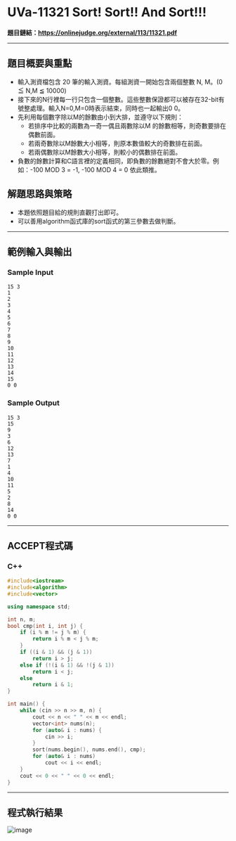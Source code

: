 # UVa-11321 Sort! Sort!! And Sort!!! #

**題目鏈結：https://onlinejudge.org/external/113/11321.pdf**

---

## 題目概要與重點 ##
* 輸入測資檔包含 20 筆的輸入測資。每組測資一開始包含兩個整數 N, M。(0 ≦ N,M ≦ 10000)
* 接下來的N行裡每一行只包含一個整數。這些整數保證都可以被存在32-bit有號整處理。輸入N=0,M=0時表示結束，同時也一起輸出0 0。
* 先利用每個數字除以M的餘數由小到大排，並遵守以下規則：
  * 若排序中比較的兩數為一奇一偶且兩數除以M 的餘數相等，則奇數要排在偶數前面。
  * 若兩奇數除以M餘數大小相等，則原本數值較大的奇數排在前面。
  * 若兩偶數除以M餘數大小相等，則較小的偶數排在前面。
* 負數的餘數計算和C語言裡的定義相同，即負數的餘數絕對不會大於零。例如：-100 MOD 3 = -1, -100 MOD 4 = 0 依此類推。

## 解題思路與策略 ##
* 本題依照題目給的規則直觀打出即可。
* 可以善用algorithm函式庫的sort函式的第三參數去做判斷。

---

## 範例輸入與輸出 ##
### Sample Input ###
```
15 3
1
2
3
4
5
6
7
8
9
10
11
12
13
14
15
0 0
```
### Sample Output ###
```
15 3
15
9
3
6
12
13
7
1
4
10
11
5
2
8
14
0 0
```
---

## ACCEPT程式碼 ##

### C++ ###

```c++
#include<iostream>
#include<algorithm>
#include<vector>

using namespace std;

int n, m;
bool cmp(int i, int j) {
    if (i % m != j % m) {
        return i % m < j % m;
    }
    if ((i & 1) && (j & 1))
        return i > j;
    else if (!(i & 1) && !(j & 1))
        return i < j;
    else
        return i & 1;
}

int main() {
    while (cin >> n >> m, n) {
        cout << n << " " << m << endl;
        vector<int> nums(n);
        for (auto& i : nums) {
            cin >> i;
        }
        sort(nums.begin(), nums.end(), cmp);
        for (auto& i : nums)
            cout << i << endl;
    }
    cout << 0 << " " << 0 << endl;
}
```

---

## 程式執行結果 ##

![image](https://user-images.githubusercontent.com/100191575/173395126-acab86e8-ecf5-4f05-986f-8d032710588d.png)
